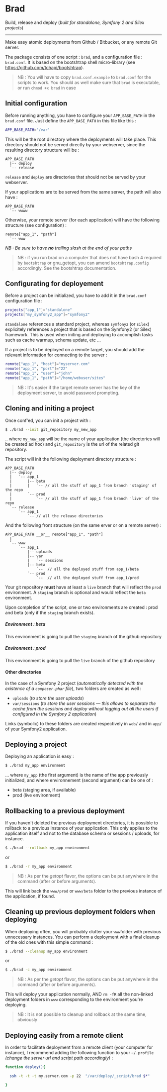 # Brad

Build, release and deploy
(_built for standalone, Symfony 2 and Silex projects_)

- - -

Make easy atomic deployments from Github / Bitbucket, or any remote Git server.

The package consists of one script : `brad`, and a configuration file : `brad.conf`.
It is based on the bootshtrap shell micro-library (see https://github.com/tchapi/bootshtrap).

> NB : You will have to copy `brad.conf.example` to `brad.conf` for the scripts to work. You should as well make sure that `brad` is executable, or run `chmod +x brad` in case

## Initial configuration

Before running anything, you have to configure your `APP_BASE_PATH` in the `brad.conf` file. Just define the `APP_BASE_PATH` in this file like this :

```bash
APP_BASE_PATH='/var'
```

This will be the root directory where the deployments will take place. This directory should not be served directly by your webserver, since the resulting directory structure will be :

```
APP_BASE_PATH
  |-- deploy
  `-- release
```

`release` and `deploy` are directories that should not be served by your webserver.

If your applications are to be served from the same server, the path will also have :

```
APP_BASE_PATH
  `-- wwww
```

Otherwise, your remote server (for each application) will have the following structure (see configuration) :

```
remote["app_1", "path"]
  `-- www
```

_NB : Be sure to have **no** trailing slash at the end of your paths_

> NB : if you run brad on a computer that does not have bash 4 required by `bootshtrap` or gnu_getopt, you can amend `bootshtrap.config` accordingly. See the bootshtrap documentation.

## Configurating for deployement

Before a project can be initialized, you have to add it in the `brad.conf` configuration file :

```bash
projects["app_1"]="standalone"
projects["my_symfony2_app"]="symfony2"
```          

`standalone` references a standard project, whereas `symfony2` (or `silex`) explicitely references a project that is based on the Symfony2 (or Silex) framework. This is used when initing and deploying to accomplish tasks such as cache warmup, schema update, etc ...

If a project is to be deployed on a remote target, you should add the relevant information for connecting to the server :

```bash
remote["app_1", "host"]="myserver.com"
remote["app_1", "port"]="22"
remote["app_1", "user"]="john"
remote["app_1", "path"]="/home/webuser/sites"
```                  

> NB : It's easier if the target remote server has the key of the deployment server, to avoid password prompting.

## Cloning and initing a project

Once conf'ed, you can init a project with :

```bash
$ ./brad --init git_repository my_new_app 
```

.. where `my_new_app` will be the name of your application (the directories will be created ad hoc) and `git_repository` is the url of the related git repository.

The script will init the following deployment directory structure :

```
APP_BASE_PATH
  |-- deploy
  |   `-- app_1
  |       |-- beta
  |       |   `-- // all the stuff of app_1 from branch 'staging' of the repo
  |       `-- prod
  |           `-- // all the stuff of app_1 from branch 'live' of the repo
  `-- release
      `-- app_1
          `-- // all the release directories
```

And the following front structure (on the same erver or on a remote server) :

```
APP_BASE_PATH __or__ remote["app_1", "path"]
  |
  `-- www
      `-- app_1
          |-- uploads
          |-- var
          |   `-- sessions 
          |-- beta
              `--  // all the deployed stuff from app_1/beta
          `-- prod
              `--  // all the deployed stuff from app_1/prod
```

Your git repository **must** have at least a `live` branch that will reflect the `prod` environment. A `staging` branch is optional and would reflect the `beta` environment.

Upon completion of the script, one or two environments are created : prod and beta (only if the `staging` branch exists).

##### Environment : beta

This environment is going to pull the `staging` branch of the github repository

##### Environment : prod

This environment is going to pull the `live` branch of the github repository

#### Other directories

In the case of a Symfony 2 project (_automatically detected with the existence of a `composer.phar` file_), two folders are created as well :

  - `uploads` (_to store the user uploads_)
  - `var/sessions` (_to store the user sessions — this allows to separate the cache from the sessions and deploy without logging out all the users if configured in the Symfony 2 application_)

Links (symbolic) to these folders are created respectively in `web/` and in `app/` of your Symfony2 application.

## Deploying a project

Deploying an application is easy :

```bash
$ ./brad my_app environment
```

... where `my_app` (the first argument) is the name of the app previously initialized, and where environnement (second argument) can be one of :

  - beta (staging area, if available)
  - prod (live environment)

## Rollbacking to a previous deployment

If you haven't deleted the previous deployment directories, it is possible to rollback to a previous instance of your application. This only applies to the application itself and not to the database schema or sessions / uploads, for instance.

```bash
$ ./brad --rollback my_app environment
```
or 
```bash
$ ./brad -r my_app environment
```

> NB : As per the _getopt_ flavor, the options can be put anywhere in the command (after or before arguments).

This will link back the `www/prod` or `www/beta` folder to the previous instance of the application, if found.

## Cleaning up previous deployment folders when deploying

When deploying often, you will probably clutter your `www`folder with previous unnecessary instances. You can perform a deployment with a final cleanup of the old ones with this simple command :

```bash
$ ./brad --cleanup my_app environment
```
or

```bash
$ ./brad -c my_app environment
```

> NB : As per the _getopt_ flavor, the options can be put anywhere in the command (after or before arguments).

This will deploy your application normally, AND `rm -fR` all the non-linked deployment folders in `www` corresponding to the environment you're deploying.

> NB : It is not possible to cleanup and rollback at the same time, obviously

## Deploying easily from a remote client

In order to facilitate deployment from a remote client (your computer for instance), I recommend adding the following function to your `~/.profile` _(change the server url and script path accordingly)_ :

```bash
function deploy(){

  ssh -t -t -t my.server.com -p 22  "/var/deploy/_script/brad $*"

}
```
